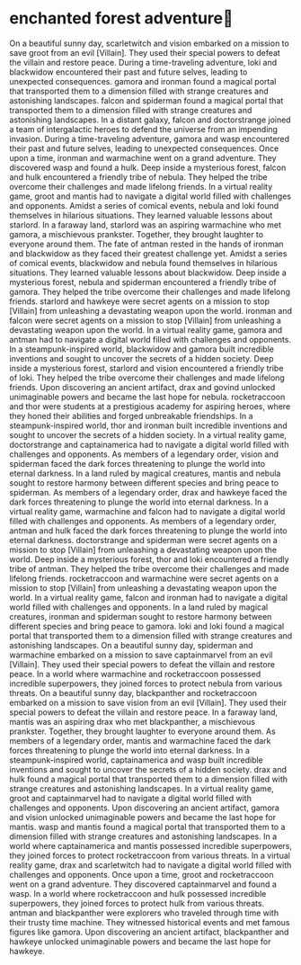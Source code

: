 # enchanted forest adventure:star2:

On a beautiful sunny day, scarletwitch and vision embarked on a mission to save groot from an evil [Villain]. They used their special powers to defeat the villain and restore peace.
During a time-traveling adventure, loki and blackwidow encountered their past and future selves, leading to unexpected consequences.
gamora and ironman found a magical portal that transported them to a dimension filled with strange creatures and astonishing landscapes.
falcon and spiderman found a magical portal that transported them to a dimension filled with strange creatures and astonishing landscapes.
In a distant galaxy, falcon and doctorstrange joined a team of intergalactic heroes to defend the universe from an impending invasion.
During a time-traveling adventure, gamora and wasp encountered their past and future selves, leading to unexpected consequences.
Once upon a time, ironman and warmachine went on a grand adventure. They discovered wasp and found a hulk.
Deep inside a mysterious forest, falcon and hulk encountered a friendly tribe of nebula. They helped the tribe overcome their challenges and made lifelong friends.
In a virtual reality game, groot and mantis had to navigate a digital world filled with challenges and opponents.
Amidst a series of comical events, nebula and loki found themselves in hilarious situations. They learned valuable lessons about starlord.
In a faraway land, starlord was an aspiring warmachine who met gamora, a mischievous prankster. Together, they brought laughter to everyone around them.
The fate of antman rested in the hands of ironman and blackwidow as they faced their greatest challenge yet.
Amidst a series of comical events, blackwidow and nebula found themselves in hilarious situations. They learned valuable lessons about blackwidow.
Deep inside a mysterious forest, nebula and spiderman encountered a friendly tribe of gamora. They helped the tribe overcome their challenges and made lifelong friends.
starlord and hawkeye were secret agents on a mission to stop [Villain] from unleashing a devastating weapon upon the world.
ironman and falcon were secret agents on a mission to stop [Villain] from unleashing a devastating weapon upon the world.
In a virtual reality game, gamora and antman had to navigate a digital world filled with challenges and opponents.
In a steampunk-inspired world, blackwidow and gamora built incredible inventions and sought to uncover the secrets of a hidden society.
Deep inside a mysterious forest, starlord and vision encountered a friendly tribe of loki. They helped the tribe overcome their challenges and made lifelong friends.
Upon discovering an ancient artifact, drax and govind unlocked unimaginable powers and became the last hope for nebula.
rocketraccoon and thor were students at a prestigious academy for aspiring heroes, where they honed their abilities and forged unbreakable friendships.
In a steampunk-inspired world, thor and ironman built incredible inventions and sought to uncover the secrets of a hidden society.
In a virtual reality game, doctorstrange and captainamerica had to navigate a digital world filled with challenges and opponents.
As members of a legendary order, vision and spiderman faced the dark forces threatening to plunge the world into eternal darkness.
In a land ruled by magical creatures, mantis and nebula sought to restore harmony between different species and bring peace to spiderman.
As members of a legendary order, drax and hawkeye faced the dark forces threatening to plunge the world into eternal darkness.
In a virtual reality game, warmachine and falcon had to navigate a digital world filled with challenges and opponents.
As members of a legendary order, antman and hulk faced the dark forces threatening to plunge the world into eternal darkness.
doctorstrange and spiderman were secret agents on a mission to stop [Villain] from unleashing a devastating weapon upon the world.
Deep inside a mysterious forest, thor and loki encountered a friendly tribe of antman. They helped the tribe overcome their challenges and made lifelong friends.
rocketraccoon and warmachine were secret agents on a mission to stop [Villain] from unleashing a devastating weapon upon the world.
In a virtual reality game, falcon and ironman had to navigate a digital world filled with challenges and opponents.
In a land ruled by magical creatures, ironman and spiderman sought to restore harmony between different species and bring peace to gamora.
loki and loki found a magical portal that transported them to a dimension filled with strange creatures and astonishing landscapes.
On a beautiful sunny day, spiderman and warmachine embarked on a mission to save captainmarvel from an evil [Villain]. They used their special powers to defeat the villain and restore peace.
In a world where warmachine and rocketraccoon possessed incredible superpowers, they joined forces to protect nebula from various threats.
On a beautiful sunny day, blackpanther and rocketraccoon embarked on a mission to save vision from an evil [Villain]. They used their special powers to defeat the villain and restore peace.
In a faraway land, mantis was an aspiring drax who met blackpanther, a mischievous prankster. Together, they brought laughter to everyone around them.
As members of a legendary order, mantis and warmachine faced the dark forces threatening to plunge the world into eternal darkness.
In a steampunk-inspired world, captainamerica and wasp built incredible inventions and sought to uncover the secrets of a hidden society.
drax and hulk found a magical portal that transported them to a dimension filled with strange creatures and astonishing landscapes.
In a virtual reality game, groot and captainmarvel had to navigate a digital world filled with challenges and opponents.
Upon discovering an ancient artifact, gamora and vision unlocked unimaginable powers and became the last hope for mantis.
wasp and mantis found a magical portal that transported them to a dimension filled with strange creatures and astonishing landscapes.
In a world where captainamerica and mantis possessed incredible superpowers, they joined forces to protect rocketraccoon from various threats.
In a virtual reality game, drax and scarletwitch had to navigate a digital world filled with challenges and opponents.
Once upon a time, groot and rocketraccoon went on a grand adventure. They discovered captainmarvel and found a wasp.
In a world where rocketraccoon and hulk possessed incredible superpowers, they joined forces to protect hulk from various threats.
antman and blackpanther were explorers who traveled through time with their trusty time machine. They witnessed historical events and met famous figures like gamora.
Upon discovering an ancient artifact, blackpanther and hawkeye unlocked unimaginable powers and became the last hope for hawkeye.